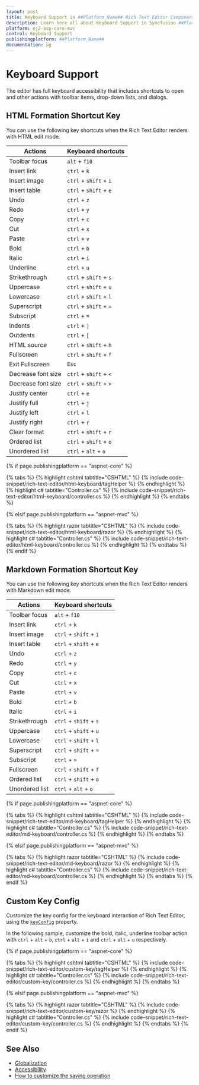 ```yaml
---
layout: post
title: Keyboard Support in ##Platform_Name## Rich Text Editor Component
description: Learn here all about Keyboard Support in Syncfusion ##Platform_Name## Rich Text Editor component of Syncfusion Essential JS 2 and more.
platform: ej2-asp-core-mvc
control: Keyboard Support
publishingplatform: ##Platform_Name##
documentation: ug
---
```



# Keyboard Support

The editor has full keyboard accessibility that includes shortcuts to open and other actions with toolbar items, drop-down lists, and dialogs.

## HTML Formation Shortcut Key

You can use the following key shortcuts when the Rich Text Editor renders with HTML edit mode.

| Actions | Keyboard shortcuts |
|----------------|---------|
| Toolbar focus | <kbd>`alt`</kbd> + <kbd>`f10`</kbd> |
| Insert link | <kbd>`ctrl`</kbd> + <kbd>`k`</kbd> |
| Insert image | <kbd>`ctrl`</kbd> + <kbd>`shift`</kbd> + <kbd>`i`</kbd> |
| Insert table | <kbd>`ctrl`</kbd> + <kbd>`shift`</kbd> + <kbd>`e`</kbd> |
| Undo | <kbd>`ctrl`</kbd> + <kbd>`z`</kbd> |
| Redo | <kbd>`ctrl`</kbd> + <kbd>`y`</kbd> |
| Copy | <kbd>`ctrl`</kbd> + <kbd>`c`</kbd> |
| Cut | <kbd>`ctrl`</kbd> + <kbd>`x`</kbd> |
| Paste| <kbd>`ctrl`</kbd> + <kbd>`v`</kbd> |
| Bold| <kbd>`ctrl`</kbd> + <kbd>`b`</kbd> |
| Italic| <kbd>`ctrl`</kbd> + <kbd>`i`</kbd> |
| Underline| <kbd>`ctrl`</kbd> + <kbd>`u`</kbd> |
| Strikethrough| <kbd>`ctrl`</kbd> + <kbd>`shift`</kbd> + <kbd>`s`</kbd> |
| Uppercase| <kbd>`ctrl`</kbd> + <kbd>`shift`</kbd> + <kbd>`u`</kbd> |
| Lowercase| <kbd>`ctrl`</kbd> + <kbd>`shift`</kbd> + <kbd>`l`</kbd> |
| Superscript| <kbd>`ctrl`</kbd> + <kbd>`shift`</kbd> + <kbd>`=`</kbd> |
| Subscript| <kbd>`ctrl`</kbd> + <kbd>`=`</kbd> |
| Indents| <kbd>`ctrl`</kbd> + <kbd>`]`</kbd> |
| Outdents| <kbd>`ctrl`</kbd> + <kbd>`[`</kbd> |
| HTML source | <kbd>`ctrl`</kbd> + <kbd>`shift`</kbd> + <kbd>`h`</kbd> |
| Fullscreen| <kbd>`ctrl`</kbd> + <kbd>`shift`</kbd> + <kbd>`f`</kbd> |
| Exit Fullscreen| <kbd>`Esc`</kbd> |
| Decrease font size| <kbd>`ctrl`</kbd> + <kbd>`shift`</kbd> + <kbd>`<`</kbd> |
| Decrease font size| <kbd>`ctrl`</kbd> + <kbd>`shift`</kbd> + <kbd>`>`</kbd> |
| Justify center| <kbd>`ctrl`</kbd> + <kbd>`e`</kbd> |
| Justify full | <kbd>`ctrl`</kbd> + <kbd>`j`</kbd> |
| Justify left | <kbd>`ctrl`</kbd> + <kbd>`l`</kbd> |
| Justify right | <kbd>`ctrl`</kbd> + <kbd>`r`</kbd> |
| Clear format | <kbd>`ctrl`</kbd> + <kbd>`shift`</kbd> + <kbd>`r`</kbd> |
| Ordered list | <kbd>`ctrl`</kbd> + <kbd>`shift`</kbd> + <kbd>`o`</kbd> |
| Unordered list | <kbd>`ctrl`</kbd> + <kbd>`alt`</kbd> + <kbd>`o`</kbd> |

{% if page.publishingplatform == "aspnet-core" %}

{% tabs %}
{% highlight cshtml tabtitle="CSHTML" %}
{% include code-snippet/rich-text-editor/html-keyboard/tagHelper %}
{% endhighlight %}
{% highlight c# tabtitle="Controller.cs" %}
{% include code-snippet/rich-text-editor/html-keyboard/controller.cs %}
{% endhighlight %}
{% endtabs %}

{% elsif page.publishingplatform == "aspnet-mvc" %}

{% tabs %}
{% highlight razor tabtitle="CSHTML" %}
{% include code-snippet/rich-text-editor/html-keyboard/razor %}
{% endhighlight %}
{% highlight c# tabtitle="Controller.cs" %}
{% include code-snippet/rich-text-editor/html-keyboard/controller.cs %}
{% endhighlight %}
{% endtabs %}
{% endif %}



## Markdown Formation Shortcut Key

You can use the following key shortcuts when the Rich Text Editor renders with Markdown edit mode.

| Actions | Keyboard shortcuts |
|----------------|---------|
| Toolbar focus|  <kbd>`alt`</kbd> + <kbd>`f10`</kbd> |
| Insert link| <kbd>`ctrl`</kbd> + <kbd>`k`</kbd> |
| Insert image| <kbd>`ctrl`</kbd> + <kbd>`shift`</kbd> + <kbd>`i`</kbd> |
| Insert table| <kbd>`ctrl`</kbd> + <kbd>`shift`</kbd> + <kbd>`e`</kbd> |
| Undo| <kbd>`ctrl`</kbd> + <kbd>`z`</kbd> |
| Redo| <kbd>`ctrl`</kbd> + <kbd>`y`</kbd> |
| Copy| <kbd>`ctrl`</kbd> + <kbd>`c`</kbd> |
| Cut| <kbd>`ctrl`</kbd> + <kbd>`x`</kbd> |
| Paste| <kbd>`ctrl`</kbd> + <kbd>`v`</kbd> |
| Bold| <kbd>`ctrl`</kbd> + <kbd>`b`</kbd> |
| Italic| <kbd>`ctrl`</kbd> + <kbd>`i`</kbd> |
| Strikethrough| <kbd>`ctrl`</kbd> + <kbd>`shift`</kbd> + <kbd>`s`</kbd> |
| Uppercase| <kbd>`ctrl`</kbd> + <kbd>`shift`</kbd> + <kbd>`u`</kbd> |
| Lowercase| <kbd>`ctrl`</kbd> + <kbd>`shift`</kbd> + <kbd>`l`</kbd> |
| Superscript| <kbd>`ctrl`</kbd> + <kbd>`shift`</kbd> + <kbd>`=`</kbd> |
| Subscript| <kbd>`ctrl`</kbd> + <kbd>`=`</kbd> |
| Fullscreen| <kbd>`ctrl`</kbd> + <kbd>`shift`</kbd> + <kbd>`f`</kbd> |
| Ordered list| <kbd>`ctrl`</kbd> + <kbd>`shift`</kbd> + <kbd>`o`</kbd> |
| Unordered list| <kbd>`ctrl`</kbd> + <kbd>`alt`</kbd> + <kbd>`o`</kbd> |

{% if page.publishingplatform == "aspnet-core" %}

{% tabs %}
{% highlight cshtml tabtitle="CSHTML" %}
{% include code-snippet/rich-text-editor/md-keyboard/tagHelper %}
{% endhighlight %}
{% highlight c# tabtitle="Controller.cs" %}
{% include code-snippet/rich-text-editor/md-keyboard/controller.cs %}
{% endhighlight %}
{% endtabs %}

{% elsif page.publishingplatform == "aspnet-mvc" %}

{% tabs %}
{% highlight razor tabtitle="CSHTML" %}
{% include code-snippet/rich-text-editor/md-keyboard/razor %}
{% endhighlight %}
{% highlight c# tabtitle="Controller.cs" %}
{% include code-snippet/rich-text-editor/md-keyboard/controller.cs %}
{% endhighlight %}
{% endtabs %}
{% endif %}



## Custom Key Config

Customize the key config for the keyboard interaction of Rich Text Editor, using the [`keyConfig`](https://help.syncfusion.com/cr/aspnetcore-js2/Syncfusion.EJ2.RichTextEditor.RichTextEditor.html#Syncfusion_EJ2_RichTextEditor_RichTextEditor_KeyConfig) property.

In the following sample, customize the bold, italic, underline toolbar action with <kbd>`ctrl`</kbd> + <kbd>`alt`</kbd> + <kbd>`b`</kbd>, <kbd>`ctrl`</kbd> + <kbd>`alt`</kbd> + <kbd>`i`</kbd> and <kbd>`ctrl`</kbd> + <kbd>`alt`</kbd> + <kbd>`u`</kbd> respectively.

{% if page.publishingplatform == "aspnet-core" %}

{% tabs %}
{% highlight cshtml tabtitle="CSHTML" %}
{% include code-snippet/rich-text-editor/custom-key/tagHelper %}
{% endhighlight %}
{% highlight c# tabtitle="Controller.cs" %}
{% include code-snippet/rich-text-editor/custom-key/controller.cs %}
{% endhighlight %}
{% endtabs %}

{% elsif page.publishingplatform == "aspnet-mvc" %}

{% tabs %}
{% highlight razor tabtitle="CSHTML" %}
{% include code-snippet/rich-text-editor/custom-key/razor %}
{% endhighlight %}
{% highlight c# tabtitle="Controller.cs" %}
{% include code-snippet/rich-text-editor/custom-key/controller.cs %}
{% endhighlight %}
{% endtabs %}
{% endif %}



## See Also

* [Globalization](./globalization/)
* [Accessibility](./accessibility/)
* [How to customize the saving operation](./how-to/save/)
